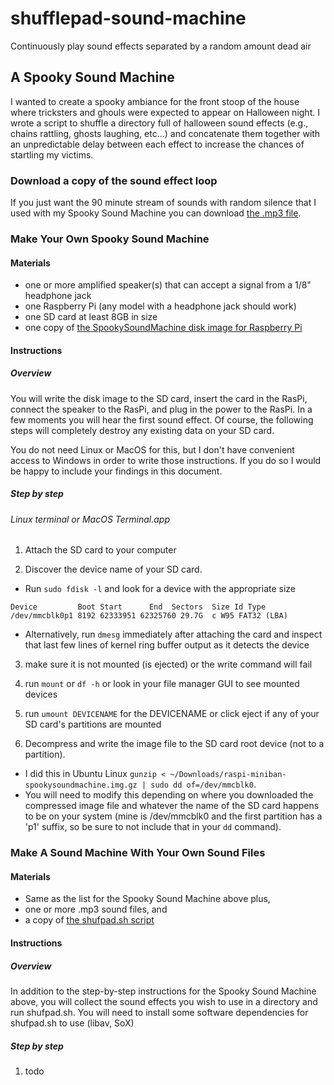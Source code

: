 # shufflepad-sound-machine
Continuously play sound effects separated by a random amount dead air

## A Spooky Sound Machine
I wanted to create a spooky ambiance for the front stoop of the house where tricksters and ghouls were expected to appear on Halloween night. I wrote a script to shuffle a directory full of halloween sound effects (e.g., chains rattling, ghosts laughing, etc...) and concatenate them together with an unpredictable delay between each effect to increase the chances of startling my victims.

### Download a copy of the sound effect loop
If you just want the 90 minute stream of sounds with random silence that I used with my Spooky Sound Machine you can download [the .mp3 file](https://dl.dropboxusercontent.com/u/284525/SpookySoundMachine.mp3).

### Make Your Own Spooky Sound Machine
#### Materials
* one or more amplified speaker(s) that can accept a signal from a 1/8" headphone jack
* one Raspberry Pi (any model with a headphone jack should work)
* one SD card at least 8GB in size
* one copy of [the SpookySoundMachine disk image for Raspberry Pi](https://dl.dropboxusercontent.com/u/284525/raspi-miniban-spookysoundmachine.img.gz)

#### Instructions

##### Overview

You will write the disk image to the SD card, insert the card in the RasPi, connect the speaker to the RasPi, and plug in the power to the RasPi. In a few moments you will hear the first sound effect. Of course, the following steps will completely destroy any existing data on your SD card.

You do not need Linux or MacOS for this, but I don't have convenient access to Windows in order to write those instructions. If you do so I would be happy to include your findings in this document. 

##### Step by step 
###### Linux terminal or MacOS Terminal.app

1. Attach the SD card to your computer

2. Discover the device name of your SD card. 
  * Run `sudo fdisk -l` and look for a device with the appropriate size 
  ```
  Device         Boot Start      End  Sectors  Size Id Type
  /dev/mmcblk0p1 8192 62333951 62325760 29.7G  c W95 FAT32 (LBA)
  ```
  * Alternatively, run `dmesg` immediately after attaching the card and inspect that last few lines of kernel ring buffer output as it detects the device

3. make sure it is not mounted (is ejected) or the write command will fail
  1. run `mount` or `df -h` or look in your file manager GUI to see mounted devices
  2. run `umount DEVICENAME` for the DEVICENAME or click eject if any of your SD card's partitions are mounted 

4. Decompress and write the image file to the SD card root device (not to a partition).
  * I did this in Ubuntu Linux `gunzip < ~/Downloads/raspi-miniban-spookysoundmachine.img.gz | sudo dd of=/dev/mmcblk0`. 
  * You will need to modify this depending on where you downloaded the compressed image file and whatever the name of the SD card happens to be on your system (mine is /dev/mmcblk0 and the first partition has a 'p1' suffix, so be sure to not include that in your `dd` command). 

### Make A Sound Machine With Your Own Sound Files
#### Materials
* Same as the list for the Spooky Sound Machine above plus,
* one or more .mp3 sound files, and
* a copy of [the shufpad.sh script](https://gist.github.com/qrkourier/09abb1a8dccc0f5ac7ec6345f7ed3053)

#### Instructions
##### Overview
In addition to the step-by-step instructions for the Spooky Sound Machine above, you will collect the sound effects you wish to use in a directory and run shufpad.sh. You will need to install some software dependencies for shufpad.sh to use (libav, SoX)

##### Step by step
1. todo

